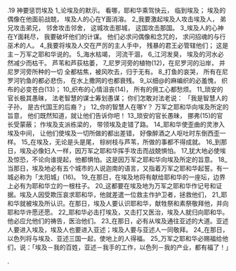 .19 
神要惩罚埃及 
1_论埃及的默示。 
看哪，耶和华乘驾快云， 
临到埃及； 
埃及的偶像在他面前战兢， 
埃及人的心在Y面消溶。 
2_我要激起埃及人攻击埃及人， 
弟兄攻击弟兄， 
邻舍攻击邻舍， 
这城攻击那城， 
这国攻击那国。 
3_埃及人的心神在Y面耗尽， 
我要破坏他们的计谋。 
他们必求问偶像和念咒的， 
求问招魂的与行巫术的人。 
4_我要将埃及人交在严厉的主人手中， 
残暴的君王必管辖他们； 
这是主－万军之耶和华说的。 
5_海水枯竭， 
河流干涸， 
6_江河发臭， 
埃及的河水必然减少而枯干。 
芦苇和芦荻枯萎， 
7_尼罗河旁的植物(12)，在尼罗河的沿岸， 
并尼罗河旁所种的一切 
全都枯焦，被风吹去，归于无有。 
8_打鱼的哀哭， 
所有在尼罗河钓鱼的都必悲伤， 
在水上撒网的也都衰残。 
9_以细@的麻编织的必羞愧， 
织布的必变苍白(13)； 
10_织布的心情沮丧(14)， 
所有的佣工心都愁烦。 
11_琐安的官长极其愚昧， 
法老智慧的谋士筹划愚谋； 
你们怎敢对法老说： 
「我是智慧人的子孙， 
是古代国王的后裔？」 
12_你的智慧人在哪Y？ 
万军之耶和华向埃及所定的旨意， 
他们既然知道，就让他们告诉你吧！ 
13_琐安的官长愚昧， 
挪弗(15)的官长受蒙蔽； 
作埃及支派栋梁的， 
带领埃及走错了路。 
14_耶和华使歪曲的灵渗入埃及中间， 
让他们使埃及一切所做的都出差错， 
好像醉酒之人呕吐时东倒西歪一样。 
15_在埃及，无论是头是尾， 
棕树枝与芦苇，所做的事都不得成就。 
16_到那日，埃及必像妇人一样，因万军之耶和华挥手攻击而战兢惧怕。 17_犹大地必使埃及惊恐，不论向谁提起，他都惧怕。这是因万军之耶和华向埃及所定的旨意。 
18_当那日，埃及地必有五个城市的人说迦南的语言，又指着万军之耶和华起誓。有一城必称为「太阳城」(16)。 
19_在那日，在埃及地将有献给耶和华的一座坛，边界上必有为耶和华立的一根柱子。 20_这都要在埃及地为万军之耶和华作记号和证据。埃及人因受欺压哀求耶和华，他就差遣一位救主作护卫者，拯救他们， 21_耶和华就被埃及所认识。在那日，埃及人要认识耶和华，献牲祭和素祭敬拜他，并向耶和华许愿还愿。 22_耶和华必击打埃及，又击打又医治，埃及人就归向耶和华。他必应允他们的祷告，医治他们。 
23_在那日，必有从埃及通往亚述的大道。亚述人要进入埃及，埃及人也要进入亚述；埃及人要与亚述人一同敬拜。 24_在那日，以色列将与埃及、亚述三国一起，使地上的人得福。 25_万军之耶和华必赐福给他们，说：「埃及－我的百姓，亚述－我手的工作，以色列－我的产业，都有福了！」 
     
.
